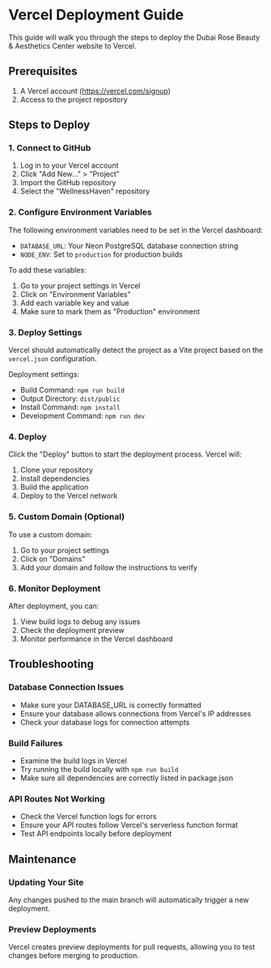 # Vercel Deployment Guide

This guide will walk you through the steps to deploy the Dubai Rose Beauty & Aesthetics Center website to Vercel.

## Prerequisites

1. A Vercel account (https://vercel.com/signup)
2. Access to the project repository

## Steps to Deploy

### 1. Connect to GitHub

1. Log in to your Vercel account
2. Click "Add New..." > "Project"
3. Import the GitHub repository
4. Select the "WellnessHaven" repository

### 2. Configure Environment Variables

The following environment variables need to be set in the Vercel dashboard:

- `DATABASE_URL`: Your Neon PostgreSQL database connection string
- `NODE_ENV`: Set to `production` for production builds

To add these variables:
1. Go to your project settings in Vercel
2. Click on "Environment Variables"
3. Add each variable key and value
4. Make sure to mark them as "Production" environment

### 3. Deploy Settings

Vercel should automatically detect the project as a Vite project based on the `vercel.json` configuration.

Deployment settings:
- Build Command: `npm run build`
- Output Directory: `dist/public`
- Install Command: `npm install`
- Development Command: `npm run dev`

### 4. Deploy

Click the "Deploy" button to start the deployment process. Vercel will:
1. Clone your repository
2. Install dependencies
3. Build the application
4. Deploy to the Vercel network

### 5. Custom Domain (Optional)

To use a custom domain:
1. Go to your project settings
2. Click on "Domains"
3. Add your domain and follow the instructions to verify

### 6. Monitor Deployment

After deployment, you can:
1. View build logs to debug any issues
2. Check the deployment preview
3. Monitor performance in the Vercel dashboard

## Troubleshooting

### Database Connection Issues
- Make sure your DATABASE_URL is correctly formatted
- Ensure your database allows connections from Vercel's IP addresses
- Check your database logs for connection attempts

### Build Failures
- Examine the build logs in Vercel
- Try running the build locally with `npm run build`
- Make sure all dependencies are correctly listed in package.json

### API Routes Not Working
- Check the Vercel function logs for errors
- Ensure your API routes follow Vercel's serverless function format
- Test API endpoints locally before deployment

## Maintenance

### Updating Your Site
Any changes pushed to the main branch will automatically trigger a new deployment.

### Preview Deployments
Vercel creates preview deployments for pull requests, allowing you to test changes before merging to production.
